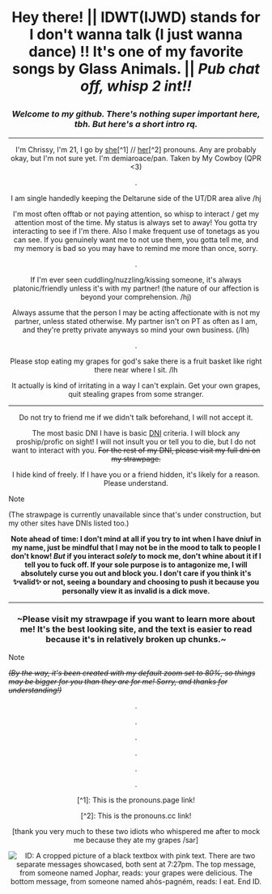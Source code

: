 # *<p align=center>* **Hey there! || IDWT(IJWD) stands for I don't wanna talk (I just wanna dance) !! It's one of my favorite songs by Glass Animals. || *Pub chat off, whisp 2 int!!***

### ***<p align=center>Welcome to my github. There's nothing super important here, tbh. But here's a short intro rq.***

---


*<p align=center>* I'm Chrissy, I'm 21, I go by [she](https://en.pronouns.page/@Chrissybeans)[^1] // [her](https://pronouns.cc/@Chrispybeans)[^2] pronouns. Any are probably okay, but I'm not sure yet. I'm demiaroace/pan. Taken by My Cowboy (QPR <3)

<p align=center> .
  
<p align=center> I am single handedly keeping the Deltarune side of the UT/DR area alive /hj

<p align=center> I'm most often offtab or not paying attention, so whisp to interact / get my attention most of the time. My status is always set to away! You gotta try interacting to see if I'm there. Also I make frequent use of tonetags as you can see. If you genuinely want me to not use them, you gotta tell me, and my memory is bad so you may have to remind me more than once, sorry.

<p align=center> .

<p align=center> If I'm ever seen cuddling/nuzzling/kissing someone, it's always platonic/friendly unless it's with my partner! (the nature of our affection is beyond your comprehension. /hj)
<p align=center> Always assume that the person I may be acting affectionate with is not my partner, unless stated otherwise. My partner isn't on PT as often as I am, and they're pretty private anyways so mind your own business. (/lh)

<p align=center> .

<p align=center> Please stop eating my grapes for god's sake there is a fruit basket like right there near where I sit. /lh
<p align=center> It actually is kind of irritating in a way I can't explain. Get your own grapes, quit stealing grapes from some stranger.

---


<p align=center> Do not try to friend me if we didn't talk beforehand, I will not accept it.

*<p align=center>* The most basic DNI I have is basic [DNI](https://dni-criteria.carrd.co/) criteria. I will block any proship/profic on sight! I will not insult you or tell you to die, but I do not want to interact with you. ~~For the rest of my DNI, please visit my full dni on my strawpage.~~

<p align=center> I hide kind of freely. If I have you or a friend hidden, it's likely for a reason. Please understand.

>[!NOTE]
>(The strawpage is currently unavailable since that's under construction, but my other sites have DNIs listed too.)

**<p align=center> Note ahead of time: I don't mind at all if you try to int when I have dniuf in my name, just be mindful that I may not be in the mood to talk to people I don't know! *But* if you interact *solely* to mock me, don't whine about it if I tell you to fuck off. If your sole purpose is to antagonize me, I will absolutely curse you out and block you. I don't care if you think it's :sparkles:valid:sparkles: or not, seeing a boundary and choosing to push it because you personally view it as invalid is a dick move.**


---


### *<p align=center>* ~Please visit my strawpage if you want to learn more about me! It's the best looking site, and the text is easier to read because it's in relatively broken up chunks.~

>[!NOTE]
*~~(By the way, it's been created with my default zoom set to 80%, so things may be bigger for you than they are for me! Sorry, and thanks for understanding!)~~*



<p align=center> .

<p align=center> .

<p align=center> .

<p align=center> .

<p align=center> .

<p align=center> .

*<p align=center>* [^1]: This is the pronouns.page link!

*<p align=center>* [^2]: This is the pronouns.cc link!

<p align=center> [thank you very much to these two idiots who whispered me after to mock me because they ate my grapes /sar]

*<p align=center>* ![ID: A cropped picture of a black textbox with pink text. There are two separate messages showcased, both sent at 7:27pm. The top message, from someone named Jophar, reads: your grapes were delicious. The bottom message, from someone named ahós-pagném, reads: I eat. End ID.](https://github.com/ChrissyBeans/ChrissyBeans/assets/147212417/02db5bf1-9e44-4365-917c-1d41d7c9661c)
